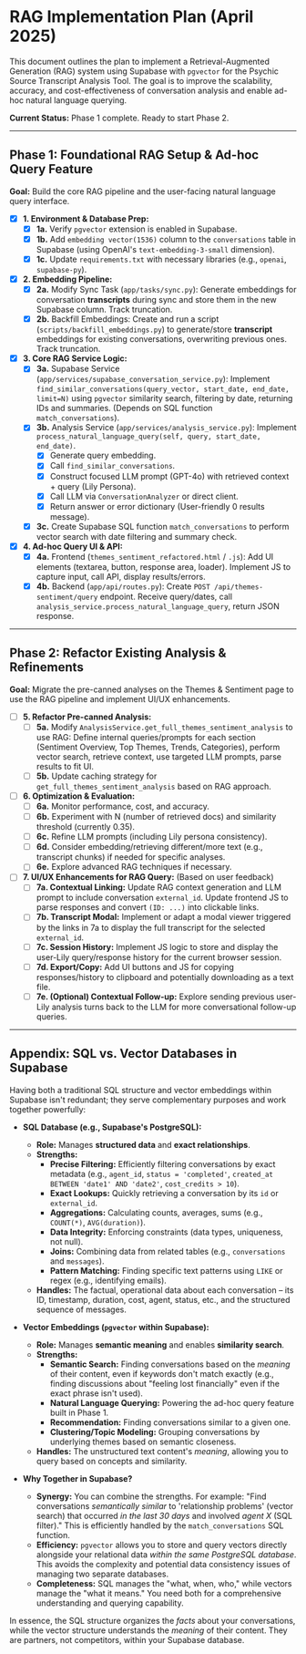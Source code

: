 # RAG Implementation Plan (April 2025)

This document outlines the plan to implement a Retrieval-Augmented Generation (RAG) system using Supabase with `pgvector` for the Psychic Source Transcript Analysis Tool. The goal is to improve the scalability, accuracy, and cost-effectiveness of conversation analysis and enable ad-hoc natural language querying.

**Current Status:** Phase 1 complete. Ready to start Phase 2.

---

## Phase 1: Foundational RAG Setup & Ad-hoc Query Feature

**Goal:** Build the core RAG pipeline and the user-facing natural language query interface.

-   [X] **1. Environment & Database Prep:**
    -   [X] **1a.** Verify `pgvector` extension is enabled in Supabase.
    -   [X] **1b.** Add `embedding vector(1536)` column to the `conversations` table in Supabase (using OpenAI's `text-embedding-3-small` dimension).
    -   [X] **1c.** Update `requirements.txt` with necessary libraries (e.g., `openai`, `supabase-py`).

-   [X] **2. Embedding Pipeline:**
    -   [X] **2a.** Modify Sync Task (`app/tasks/sync.py`): Generate embeddings for conversation **transcripts** during sync and store them in the new Supabase column. Track truncation.
    -   [X] **2b.** Backfill Embeddings: Create and run a script (`scripts/backfill_embeddings.py`) to generate/store **transcript** embeddings for existing conversations, overwriting previous ones. Track truncation.

-   [X] **3. Core RAG Service Logic:**
    -   [X] **3a.** Supabase Service (`app/services/supabase_conversation_service.py`): Implement `find_similar_conversations(query_vector, start_date, end_date, limit=N)` using `pgvector` similarity search, filtering by date, returning IDs and summaries. (Depends on SQL function `match_conversations`).
    -   [X] **3b.** Analysis Service (`app/services/analysis_service.py`): Implement `process_natural_language_query(self, query, start_date, end_date)`.
        -   [X] Generate query embedding.
        -   [X] Call `find_similar_conversations`.
        -   [X] Construct focused LLM prompt (GPT-4o) with retrieved context + query (Lily Persona).
        -   [X] Call LLM via `ConversationAnalyzer` or direct client.
        *   [X] Return answer or error dictionary (User-friendly 0 results message).
    -   [X] **3c.** Create Supabase SQL function `match_conversations` to perform vector search with date filtering and summary check.

-   [X] **4. Ad-hoc Query UI & API:**
    -   [X] **4a.** Frontend (`themes_sentiment_refactored.html` / `.js`): Add UI elements (textarea, button, response area, loader). Implement JS to capture input, call API, display results/errors.
    -   [X] **4b.** Backend (`app/api/routes.py`): Create `POST /api/themes-sentiment/query` endpoint. Receive query/dates, call `analysis_service.process_natural_language_query`, return JSON response.

---

## Phase 2: Refactor Existing Analysis & Refinements

**Goal:** Migrate the pre-canned analyses on the Themes & Sentiment page to use the RAG pipeline and implement UI/UX enhancements.

-   [ ] **5. Refactor Pre-canned Analysis:**
    -   [ ] **5a.** Modify `AnalysisService.get_full_themes_sentiment_analysis` to use RAG: Define internal queries/prompts for each section (Sentiment Overview, Top Themes, Trends, Categories), perform vector search, retrieve context, use targeted LLM prompts, parse results to fit UI.
    -   [ ] **5b.** Update caching strategy for `get_full_themes_sentiment_analysis` based on RAG approach.

-   [ ] **6. Optimization & Evaluation:**
    -   [ ] **6a.** Monitor performance, cost, and accuracy.
    -   [ ] **6b.** Experiment with N (number of retrieved docs) and similarity threshold (currently 0.35).
    *   [ ] **6c.** Refine LLM prompts (including Lily persona consistency).
    -   [ ] **6d.** Consider embedding/retrieving different/more text (e.g., transcript chunks) if needed for specific analyses.
    -   [ ] **6e.** Explore advanced RAG techniques if necessary.

-   [ ] **7. UI/UX Enhancements for RAG Query:** (Based on user feedback)
    -   [ ] **7a. Contextual Linking:** Update RAG context generation and LLM prompt to include conversation `external_id`. Update frontend JS to parse responses and convert `(ID: ...)` into clickable links.
    -   [ ] **7b. Transcript Modal:** Implement or adapt a modal viewer triggered by the links in 7a to display the full transcript for the selected `external_id`.
    -   [ ] **7c. Session History:** Implement JS logic to store and display the user-Lily query/response history for the current browser session.
    -   [ ] **7d. Export/Copy:** Add UI buttons and JS for copying responses/history to clipboard and potentially downloading as a text file.
    -   [ ] **7e. (Optional) Contextual Follow-up:** Explore sending previous user-Lily analysis turns back to the LLM for more conversational follow-up queries.

---

## Appendix: SQL vs. Vector Databases in Supabase

Having both a traditional SQL structure and vector embeddings within Supabase isn't redundant; they serve complementary purposes and work together powerfully:

*   **SQL Database (e.g., Supabase's PostgreSQL):**
    *   **Role:** Manages **structured data** and **exact relationships**.
    *   **Strengths:**
        *   **Precise Filtering:** Efficiently filtering conversations by exact metadata (e.g., `agent_id`, `status = 'completed'`, `created_at BETWEEN 'date1' AND 'date2'`, `cost_credits > 10`).
        *   **Exact Lookups:** Quickly retrieving a conversation by its `id` or `external_id`.
        *   **Aggregations:** Calculating counts, averages, sums (e.g., `COUNT(*)`, `AVG(duration)`).
        *   **Data Integrity:** Enforcing constraints (data types, uniqueness, not null).
        *   **Joins:** Combining data from related tables (e.g., `conversations` and `messages`).
        *   **Pattern Matching:** Finding specific text patterns using `LIKE` or regex (e.g., identifying emails).
    *   **Handles:** The factual, operational data about each conversation – its ID, timestamp, duration, cost, agent, status, etc., and the structured sequence of messages.

*   **Vector Embeddings (`pgvector` within Supabase):**
    *   **Role:** Manages **semantic meaning** and enables **similarity search**.
    *   **Strengths:**
        *   **Semantic Search:** Finding conversations based on the *meaning* of their content, even if keywords don't match exactly (e.g., finding discussions about "feeling lost financially" even if the exact phrase isn't used).
        *   **Natural Language Querying:** Powering the ad-hoc query feature built in Phase 1.
        *   **Recommendation:** Finding conversations similar to a given one.
        *   **Clustering/Topic Modeling:** Grouping conversations by underlying themes based on semantic closeness.
    *   **Handles:** The unstructured text content's *meaning*, allowing you to query based on concepts and similarity.

*   **Why Together in Supabase?**
    *   **Synergy:** You can combine the strengths. For example: "Find conversations *semantically similar* to 'relationship problems' (vector search) that occurred *in the last 30 days* and involved *agent X* (SQL filter)." This is efficiently handled by the `match_conversations` SQL function.
    *   **Efficiency:** `pgvector` allows you to store and query vectors directly alongside your relational data *within the same PostgreSQL database*. This avoids the complexity and potential data consistency issues of managing two separate databases.
    *   **Completeness:** SQL manages the "what, when, who," while vectors manage the "what it means." You need both for a comprehensive understanding and querying capability.

In essence, the SQL structure organizes the *facts* about your conversations, while the vector structure understands the *meaning* of their content. They are partners, not competitors, within your Supabase database.